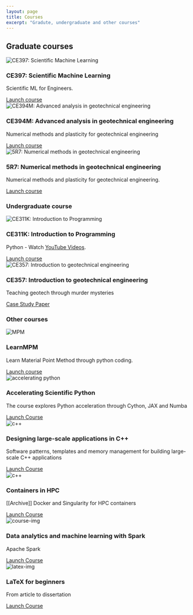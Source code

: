 ```yaml
---
layout: page
title: Courses
excerpt: "Gradute, undergraduate and other courses"
---
```


## Graduate courses

<div class="course-grid">
  <div class="course-card">
    <img src="{{site.url}}/images/courses/sciml.png" alt="CE397: Scientific Machine Learning" class="course-image">
    <div class="card-content">
      <div>
        <h3>CE397: Scientific Machine Learning</h3>
        <p>Scientific ML for Engineers.</p>
      </div>
    </div>
    <a href="https://kks32-courses.github.io/sciml/README.html" class="launch-button">Launch course</a>
  </div>

  <div class="course-card">
    <img src="{{site.url}}/images/courses/course.png" alt="CE394M: Advanced analysis in geotechnical engineering" class="course-image">
    <div class="card-content">
      <div>
        <h3>CE394M: Advanced analysis in geotechnical engineering</h3>
        <p>Numerical methods and plasticity for geotechnical engineering</p>
      </div>
    </div>
    <a href="https://github.com/kks32-courses/ce394m" class="launch-button">Launch course</a>
  </div>

  <div class="course-card">
    <img src="{{site.url}}/images/courses/course.png" alt="5R7: Numerical methods in geotechnical engineering" class="course-image">
    <div class="card-content">
      <div>
        <h3>5R7: Numerical methods in geotechnical engineering</h3>
        <p>Numerical methods and plasticity for geotechnical engineering.</p>
      </div>
    </div>
    <a href="https://github.com/kks32-courses/5r7-fem" class="launch-button">Launch course</a>
  </div>
</div>

### Undergraduate course


<div class="course-grid">
  <div class="course-card">
    <img src="{{site.url}}/images/courses/python.png" alt="CE311K: Introduction to Programming" class="course-image">
    <div class="card-content">
      <div>
        <h3>CE311K: Introduction to Programming</h3>
        <p>Python - Watch <a href="https://www.youtube.com/watch?v=eVKPCWBlY8A&list=PLF6FCo2wh5eXt-r324VAXFdP2z1IJUbqs"> YouTube Videos</a>.</p>
      </div>
    </div>
    <a href="https://kks32-courses.github.io/ce311k/README.html" class="launch-button">Launch course</a>
  </div>

  <div class="course-card">
    <img src="{{site.url}}/images/courses/course.png" alt="CE357: Introduction to geotechnical engineering" class="course-image">
    <div class="card-content">
      <div>
        <h3>CE357: Introduction to geotechnical engineering</h3>
        <p>Teaching geotech through murder mysteries</p>
      </div>
    </div>
    <a href="https://www.jotse.org/index.php/jotse/article/view/2014/742" class="launch-button">Case Study Paper</a>
  </div>
</div>

### Other courses



<div class="course-grid">
  <div class="course-card">
    <img src="{{site.url}}/images/geoelements/logo.png" alt="MPM" class="course-image">
    <div class="card-content">
      <div>
        <h3>LearnMPM</h3>
        <p> Learn Material Point Method through python coding.</p>
      </div>
    </div>
    <a href="https://www.geoelements.org/LearnMPM/intro.html" class="launch-button">Launch course</a>
  </div>

  <div class="course-card">
    <img src="{{site.url}}/images/courses/python.png" alt="accelerating python" class="course-image">
    <div class="card-content">
      <div>
        <h3>Accelerating Scientific Python</h3>
        <p>The course explores Python acceleration through Cython, JAX and Numba</p>
      </div>
    </div>
    <a href="https://kks32-courses.github.io/accelerating-python/README.html" class="launch-button">Launch Course</a>
  </div>

  <div class="course-card">
    <img src="{{site.url}}/images/courses/cpp.png" alt="c++" class="course-image">
    <div class="card-content">
      <div>
        <h3>Designing large-scale applications in C++</h3>
        <p>Software patterns, templates and memory management for building large-scale C++ applications</p>
      </div>
    </div>
    <a href="https://github.com/kks32/cpp-software-development" class="launch-button">Launch Course</a>
  </div>

  <div class="course-card">
    <img src="{{site.url}}/images/courses/docker.png" alt="c++" class="course-image">
    <div class="card-content">
      <div>
        <h3>Containers in HPC</h3>
        <p>[[Archive]] Docker and Singularity for HPC containers</p>
      </div>
    </div>
    <a href="https://rse-cambridge.gitbooks.io/hpc-containers/content/" class="launch-button">Launch Course</a>
  </div>

  <div class="course-card">
    <img src="{{site.url}}/images/courses/course.png" alt="course-img" class="course-image">
    <div class="card-content">
      <div>
        <h3>Data analytics and machine learning with Spark</h3>
        <p>Apache Spark</p>
      </div>
    </div>
    <a href="https://kks32-courses.gitbook.io/data-analytics/" class="launch-button">Launch Course</a>
  </div>

  <div class="course-card">
    <img src="{{site.url}}/images/courses/course.png" alt="latex-img" class="course-image">
    <div class="card-content">
      <div>
        <h3>LaTeX for beginners</h3>
        <p>From article to dissertation</p>
      </div>
    </div>
    <a href="https://github.com/kks32-courses/latex" class="launch-button">Launch Course</a>
  </div>
</div>

